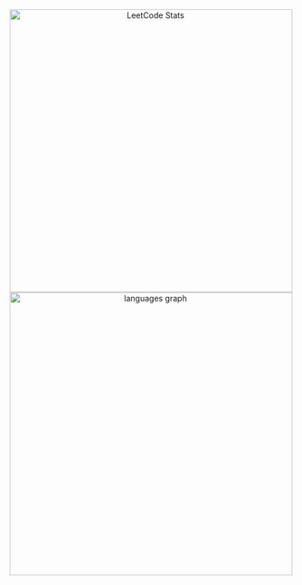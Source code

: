 
<div align="center">
  <img src="https://leetcard.jacoblin.cool/KhayKhun?theme=dark&font=Anaheim&ext=contest" width="500" alt="LeetCode Stats">
</div>

<div align="center">
  <img src="https://github-readme-stats.vercel.app/api/top-langs?username=khaykhun&locale=en&hide_title=true&layout=compact&card_width=320&langs_count=8&theme=noctis_minimus&hide_border=false&order=2" width="500" alt="languages graph"  />
</div>

